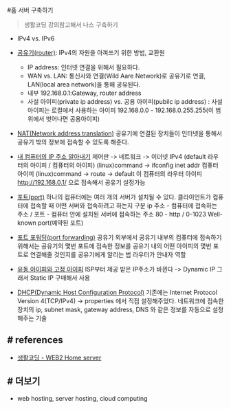 #홈 서버 구축하기
> 생활코딩 강의참고해서 나스 구축하기
 
 - IPv4 vs. IPv6
 - [공유기(router)](https://opentutorials.org/course/3265/20033): IPv4의 자원을 아껴쓰기 위한 방법, 교환원
    - IP address: 인터넷 연결을 위해서 필요하다.
    - WAN vs. LAN: 통신사와 연결(Wild Aare Network)로 공유기로 연결, LAN(local area network)을 통해 공유된다.
    - 내부 192.168.0.1:Gateway, router address
    - 사설 아이피(private ip address) vs. 공용 아이피(pubilc ip address)
      : 사설 아이피는 로컬에서 사용하는 아이피 192.168.0.0 - 192.168.0.255.255(이 범위에서 벗어나면 공용아이피)
 
 - [NAT(Network address translation)](https://opentutorials.org/course/3265/20035)
    공유기에 연결된 장치들이 인터넷을 통해서 공유기 밖의 정보에 접속할 수 있도록 해준다.
 
 - [내 컴퓨터의 IP 주소 알아내기](https://opentutorials.org/course/3265/20036)
    제어판 -> 네트워크 -> 이더넷 IPv4 (default 라우터의 아이피 / 컴퓨터의 아이피)
    (linux)command -> ifconfig inet addr 컴퓨터 아이피
    (linux)command -> route -> default 이 컴퓨터의 라우터 아이피
    http://192.168.0.1/ 으로 접속해서 공유기 설정가능
    
 - [포트(port)](https://opentutorials.org/course/3265/20037)
    하나의 컴퓨터에는 여러 개의 서버가 설치될 수 있다.
    클라이언트가 컴퓨터에 접속할 때 어떤 서버와 접속하려고 하는지 구분
    ip 주소 - 컴퓨터에 접속하는 주소 / 포트 - 컴퓨터 안에 설치된 서버에 접속하는 주소
    80 - http / 0-1023 Well-known port(예약된 포트)
 
 - [포트 포워딩(port forwarding)](https://opentutorials.org/course/3265/20038)
    공유기 외부에서 공유기 내부의 컴퓨터에 접속하기 위해서는 공유기의 몇번 포트에 접속한 정보를
    공유기 내의 어떤 아이피의 몇번 포트로 연결해줄 것인지를 공유기에게 알리는 법
    라우터가 안내자 역할
 
 - [유동 아이피와 고정 아이피](https://opentutorials.org/course/3265/20056)
    ISP부터 제공 받은 IP주소가 바뀐다 -> Dynamic IP
    그래서 Static IP 구매해서 사용
 
 - [DHCP(Dynamic Host Configuration Protocol)](https://opentutorials.org/course/3265/20039)
    기존에는 Internet Protocol Version 4(TCP/IPv4) -> properties 에서 직접 설정해주었다.
    네트워크에 접속한 장치의 ip, subnet mask, gateway address, DNS 와 같은 정보를 자동으로 설정해주는 기술
    

## # references
- [생활코딩 - WEB2 Home server](https://opentutorials.org/course/3265)


## # 더보기
- web hosting, server hosting, cloud computing
